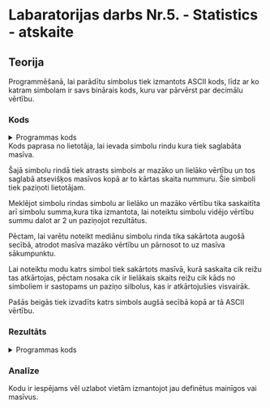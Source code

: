 <!-- https://help.github.com/en/github/writing-on-github/basic-writing-and-formatting-syntax -->
# Labaratorijas darbs Nr.5. - Statistics - atskaite

## Teorija

Programmēšanā, lai parādītu simbolus tiek izmantots ASCII kods, līdz ar ko katram simbolam ir savs binārais kods, kuru var pārvērst par decimālu vērtību.

### Kods
<details>
  <summary> Programmas kods </summary>

    #include<stdio.h>
    #include<string.h>
  
    void main(){
     char string[51];
     char min[2];
     char max[2];
     char i;
     int summa=0;
     char skaits=0;

     printf("Lūdzu ievadiet simbolu rindu.");
     scanf("%s", &string);
     min[0] = string[0];
     min[1] = 0;
     max[0] = string[0];
     max[1] = 0;
     for(i=0;string[i]!='\0';i++){
      summa=summa+string[i];
      printf("%d. simbola (\"%c\") ASCII vērtība ir %d\n",i+1,string[i],string[i]);
      if(string[i]<min[0]){min[0]=string[i];min[1]=i;}
      if(string[i]>max[0]){max[0]=string[i];max[1]=i;}
     }
     printf("\nIevadītajā rindā ir %d simbolu gara.\n",i);
     printf("Mazākā vērtība no šiem simboliem ir %d. simbolam \"%c\", kura vētība ir %d\n",min[1]+1,min[0],min[0]);
     printf("Lielākā vērtība no šiem simboliem ir %d. simbolam \"%c\", kura vērtība ir %d\n",max[1]+1,max[0],max[0]);
     printf("Šo simbolu vidējā vērtība ir %d, kurai atbilst simbols \"%c\"\n",summa/i,summa/i);
     for(int j=0; j<i-1; j++){
      int Imin = j;
      for(int k=j+1; k<i; k++){
       if( string[k] < string[Imin])Imin = k;
      }
      int temp = string[Imin];
      string[Imin] = string[j];
      string[j] = temp;
     }
     printf("Simbolu rindas mediāna ir %d. simbols \"%c\", kuras vērtība ir %d\n",(i+1)/2,string[i/2],string[i/2]);
     char n=0,m=0;
     char mod[i][2];
     mod[0][0]=string[0];
     for(char l=0;l<=i;l++){
      if(string[l]==mod[m][0])n++;
      else {mod[m][1]=n;mod[m+1][0]=string[l];n=1;m++;}
     }
     char biezums=0;
     for(n=0;n<m;n++){
      if(biezums<mod[n][1])biezums=mod[n][1];
     }
     for(n=0;n<m;n++){
      if(biezums==mod[n][1])printf("Simbolu rindas moda ir simbols \"%c\", tā vērtība ir %d un tas atkārtojās %d reižu.\n",mod[n][0],mod[n][0],biezums);
     }
     for(n=0;n<i;n++){
      for(m=0;m<2;m++){
       if(m==0)printf("%c\t",string[n]);
       if(m==1)printf("%d\n",string[n]);
      }
     //  printf("\n");
     }
    }
</details>
Kods paprasa no lietotāja, lai ievada simbolu rindu kura tiek saglabāta masīva.

Šajā simbolu rindā tiek atrasts simbols ar mazāko un lielāko vērtību un tos saglabā atsevišķos masīvos kopā ar to kārtas skaita nummuru. Šie simboli tiek paziņoti lietotājam.

Meklējot simbolu rindas simbolu ar lielāko un mazāko vērtību tika saskaitīta arī simbolu summa,kura tika izmantota, lai noteiktu simbolu vidējo vērtību summu dalot ar 2 un paziņojot rezultātus.

Pēctam, lai varētu noteikt mediānu simbolu rinda tika sakārtota augošā secībā, atrodot masīva mazāko vērtību un pārnosot to uz masīva sākumpunktu.

Lai noteiktu modu katrs simbol tiek sakārtots masīvā, kurā saskaita cik reižu tas atkārtojas, pēctam nosaka cik ir lielākais skaits reižu cik kāds no simboliem ir sastopams un paziņo silbolus, kas ir atkārtojušies visvairāk.

Pašās beigās tiek izvadīts katrs simbols augšā secībā kopā ar tā ASCII vērtību.
### Rezultāts
<details>
  <summary> Programmas kods </summary>
  
    aaaaa.,/,/';67158903
    1. simbola ("a") ASCII vērtība ir 97
    2. simbola ("a") ASCII vērtība ir 97
    3. simbola ("a") ASCII vērtība ir 97
    4. simbola ("a") ASCII vērtība ir 97
    5. simbola ("a") ASCII vērtība ir 97
    6. simbola (".") ASCII vērtība ir 46
    7. simbola (",") ASCII vērtība ir 44
    8. simbola ("/") ASCII vērtība ir 47
    9. simbola (",") ASCII vērtība ir 44
    10. simbola ("/") ASCII vērtība ir 47
    11. simbola ("'") ASCII vērtība ir 39
    12. simbola (";") ASCII vērtība ir 59
    13. simbola ("6") ASCII vērtība ir 54
    14. simbola ("7") ASCII vērtība ir 55
    15. simbola ("1") ASCII vērtība ir 49
    16. simbola ("5") ASCII vērtība ir 53
    17. simbola ("8") ASCII vērtība ir 56
    18. simbola ("9") ASCII vērtība ir 57
    19. simbola ("0") ASCII vērtība ir 48
    20. simbola ("3") ASCII vērtība ir 51

    Ievadītajā rindā ir 20 simbolu gara.
    Mazākā vērtība no šiem simboliem ir 11. simbolam "'", kura ASCII vērtība ir 39
    Lielākā vērtība no šiem simboliem ir 1. simbolam "a", kura ASCII vērtība ir 97
    Šo simbolu vidējā ASCII vērtība ir 61, kurai atbilst simbols "="
    Simbolu rindas mediāna ir 10. simbols "6", kura ASCII vērtība ir 54
    Simbolu rindas moda ir simbols "a", tā ASCII vērtība ir 97 un tas atkārtojās 5 reižu.
    '	39
    ,	44
    ,	44
    .	46
    /	47
    /	47
    0	48
    1	49
    3	51
    5	53
    6	54
    7	55
    8	56
    9	57
    ;	59
    a	97
    a	97
    a	97
    a	97
    a	97
</details>

### Analīze
Kodu ir iespējams vēl uzlabot vietām izmantojot jau definētus mainīgos vai masīvus. 
